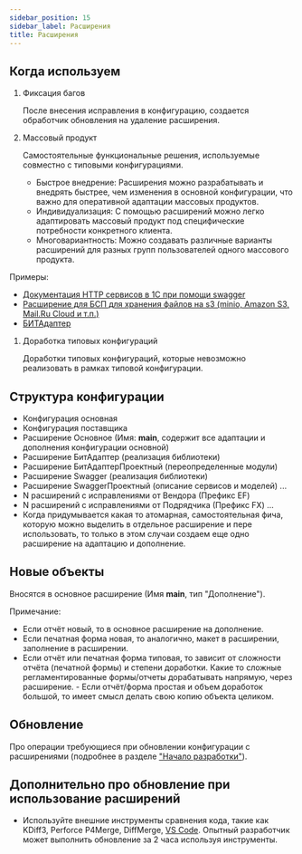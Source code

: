 ```yaml
---
sidebar_position: 15
sidebar_label: Расширения
title: Расширения
---
```


## Когда используем

1. Фиксация багов

    После внесения исправления в конфигурацию, создается обработчик обновления на удаление расширения.

2. Массовый продукт

    Самостоятельные функциональные решения, используемые совместно с типовыми конфигурациями.

    - Быстрое внедрение: Расширения можно разрабатывать и внедрять быстрее, чем изменения в основной конфигурации, что важно для оперативной адаптации массовых продуктов.
    - Индивидуализация: С помощью расширений можно легко адаптировать массовый продукт под специфические потребности конкретного клиента.
    - Многовариантность: Можно создавать различные варианты расширений для разных групп пользователей одного массового продукта.

Примеры:

- [Документация HTTP сервисов в 1С при помощи swagger](https://github.com/zerobig/swagger-1c)
- [Расширение для БСП для хранения файлов на s3 (minio, Amazon S3, Mail.Ru Cloud и т.п.)](https://github.com/BlizD/S3_SSL)
- [БИТАдаптер](https://bit-erp.ru/adapter)

1. Доработка типовых конфигураций

    Доработки типовых конфигураций, которые невозможно реализовать в рамках типовой конфигурации.

## Структура конфигурации

- Конфигурация основная
- Конфигурация поставщика
- Расширение Основное (Имя: **main**, содержит все адаптации и дополнения конфигурации основной)
- Расширение БитАдаптер (реализация библиотеки)
- Расширение БитАдаптерПроектный (переопределенные модули)
- Расширение Swagger (реализация библиотеки)
- Расширение SwaggerПроектный (описание сервисов и моделей)
...
- N расширений с исправлениями от Вендора (Префикс EF)
- N расширений с исправлениями от Подрядчика (Префикс FX)
...
- Когда придумывается какая то атомарная, самостоятельная фича, которую можно выделить в отдельное расширение и пере использовать, то только в этом случаи создаем еще одно расширение на адаптацию и дополнение.

## Новые объекты

Вносятся в основное расширение (Имя **main**, тип "Дополнение").

Примечание:

- Если отчёт новый, то в основное расширение на дополнение.
- Если печатная форма новая, то аналогично, макет в расширении, заполнение в расширении.
- Если отчёт или печатная форма типовая, то зависит от сложности отчёта (печатной формы) и степени доработки. Какие то сложные регламентированные формы/отчеты дорабатывать напрямую, через расширение. - Если отчёт/форма простая и объем доработок большой, то имеет смысл делать свою копию объекта целиком.

## Обновление

Про операции требующиеся при обновлении конфигурации с расширениями (подробнее в разделе ["Начало разработки"](begin.md)).

## Дополнительно про обновление при использование расширений

- Используйте внешние инструменты сравнения кода, такие как KDiff3, Perforce P4Merge, DiffMerge, [VS Code](https://github.com/zeegin/vscode-merge-tool-adapter-cli). Опытный разработчик может выполнить обновление за 2 часа используя инструменты.

<!-- ## Почему не дорабатываем в расширениях

Использование расширений на крупных проектах не рекомендуется по нескольким причинам:  

1. Сложность поддержки:

    - При использовании большого количества расширений, код становится более трудным для понимания и отладки. 
    - Обновление расширений может потребовать значительных усилий по тестированию и согласованию с другими расширениями. 

2. Совместимость:

    - Расширения могут конфликтовать друг с другом или с обновлениями платформы 1С, что приводит к нестабильности системы. 
    - При обновлении платформы 1С могут возникнуть проблемы совместимости с расширениями. 

3. Безопасность:

    - Сторонние расширения могут содержать уязвимости и представлять риски для безопасности системы.
    - Обеспечение безопасности при использовании множества расширений становится более сложной задачей. 

Вместо чрезмерного использования расширений, рекомендуется стремиться к разработке собственного функционала с помощью стандартных средств 1С, что обеспечит более высокую производительность, стабильность и управляемость системы в долгосрочной перспективе.

## Когда используем

1. Фиксация багов

    После внесения исправления в конфигурацию, создается обработчик обновления на удаление расширения.

2. Массовый продукт

    Самостоятельные функциональные решения, используемые совместно с типовыми конфигурациями.

    - Быстрое внедрение: Расширения можно разрабатывать и внедрять быстрее, чем изменения в основной конфигурации, что важно для оперативной адаптации массовых продуктов.
    - Индивидуализация: С помощью расширений можно легко адаптировать массовый продукт под специфические потребности конкретного клиента.
    - Многовариантность: Можно создавать различные варианты расширений для разных групп пользователей одного массового продукта.
    - Совместимость версий: Расширения позволяют поддерживать совместимость с разными версиями базовой конфигурации.
    - Возможность доработки облачных решений: Расширения - это единственный способ кастомизации "1С:Фреш" (облачной версии 1С). Это позволяет адаптировать облачные решения под нужды конкретного бизнеса без нарушения целостности базовой конфигурации.

## Дополнительно про обновление при использование расширений

При использовании расширений в 1С увеличивается стоимость обновления:

1. Время обновления

    При прямом изменении конфигурации: используя внешние инструменты сравнения кода, такие как KDiff3, опытный разработчик может выполнить обновление примерно за 2 часа.
    При использовании расширений: процесс может занять около 12 часов, используя встроенные средства платформы 1С (которых особо нет).

2. Отсутствие специализированных инструментов

    Платформа 1С не предоставляет развитых инструментов для обновления расширений, что усложняет и затягивает процесс.
    Разработчикам приходится вручную проверять совместимость каждого расширения с новой версией основной конфигурации.

3. Сложность процесса

    При обновлении расширений необходимо учитывать их взаимодействие не только с основной конфигурацией, но и друг с другом.
    Может потребоваться последовательное обновление расширений в определенном порядке.

4. Повышенные требования к квалификации

    Обновление расширений требует более глубокого понимания архитектуры 1С и механизмов работы расширений.
    Это может привести к необходимости привлечения более дорогостоящих специалистов.

5. Риски несовместимости

    При обновлении основной конфигурации повышается риск несовместимости с существующими расширениями.
    Устранение такой несовместимости может потребовать значительных временных затрат.

6. Отсутствие автоматизации

    В отличие от обновления основной конфигурации, где можно использовать автоматизированные инструменты сравнения и слияния кода, для расширений такие инструменты менее развиты.

7. Необходимость тестирования

    После обновления требуется более тщательное тестирование, так как нужно проверить работу не только основной конфигурации, но и всех расширений, а также их взаимодействие.

Эти факторы в совокупности приводят к тому, что процесс обновления системы с расширениями может оказаться более трудоемким и, следовательно, более дорогостоящим, чем обновление напрямую измененной типовой конфигурации. -->

